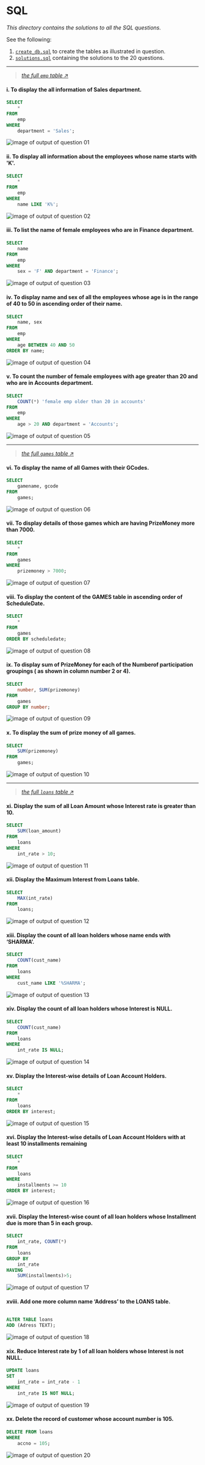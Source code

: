 # SQL

*This directory contains the solutions to all the SQL questions.*

See the following:
1. [`create_db.sql`](create_db.sql) to create the tables as illustrated in question.
2. [`solutions.sql`](solutions.sql) containing the solutions to the 20 questions.

---------


> *[the full `emp` table ↗️](outputs/emp_table.png)*

#### i. To display the all information of Sales department.

```sql
SELECT
    *
FROM
    emp
WHERE
    department = 'Sales';
```

![image of output of question 01](outputs/01.png)


#### ii. To display all information about the employees whose name starts with 'K'.

```sql
SELECT
    *
FROM
    emp
WHERE
    name LIKE 'K%';

```

![image of output of question 02](outputs/02.png)

#### iii. To list the name of female employees who are in Finance department.

```sql
SELECT
    name
FROM
    emp
WHERE
    sex = 'F' AND department = 'Finance';
```

![image of output of question 03](outputs/03.png)

#### iv. To display name and sex of all the employees whose age is in the range of 40 to 50 in ascending order of their name.

```sql
SELECT
    name, sex
FROM
    emp
WHERE
    age BETWEEN 40 AND 50
ORDER BY name;
```

![image of output of question 04](outputs/04.png)

#### v. To count the number of female employees with age greater than 20 and who are in Accounts department.

```sql
SELECT
    COUNT(*) 'female emp older than 20 in accounts'
FROM
    emp
WHERE
    age > 20 AND department = 'Accounts';
```

![image of output of question 05](outputs/05.png)

-------

> *[the full `games` table ↗️](outputs/games_table.png)*
#### vi. To display the name of all Games with their GCodes.

```sql
SELECT
    gamename, gcode
FROM
    games;
```

![image of output of question 06](outputs/06.png)

#### vii. To display details of those games which are having PrizeMoney more than 7000.

```sql
SELECT
    *
FROM
    games
WHERE
    prizemoney > 7000;

```

![image of output of question 07](outputs/07.png)

#### viii. To display the content of the GAMES table in ascending order of ScheduleDate.


```sql
SELECT
    *
FROM
    games
ORDER BY scheduledate;
```

![image of output of question 08](outputs/08.png)

#### ix. To display sum of PrizeMoney for each of the Numberof participation groupings ( as shown in column number 2 or 4).

```sql
SELECT
    number, SUM(prizemoney)
FROM
    games
GROUP BY number;
```

![image of output of question 09](outputs/09.png)

#### x. To display the sum of prize money of all games.


```sql
SELECT
    SUM(prizemoney)
FROM
    games;

```

![image of output of question 10](outputs/10.png)



-------

> *[the full `loans` table ↗️](outputs/loans_table.png)*


#### xi. Display the sum of all Loan Amount whose Interest rate is greater than 10.


```sql
SELECT
    SUM(loan_amount)
FROM
    loans
WHERE
    int_rate > 10;
```

![image of output of question 11](outputs/11.png)

#### xii. Display the Maximum Interest from Loans table.


```sql
SELECT
    MAX(int_rate)
FROM
    loans;
```

![image of output of question 12](outputs/12.png)

#### xiii. Display the count of all loan holders whose name ends with ‘SHARMA’.


```sql
SELECT
    COUNT(cust_name)
FROM
    loans
WHERE
    cust_name LIKE '%SHARMA';
```

![image of output of question 13](outputs/13.png)

#### xiv. Display the count of all loan holders whose Interest is NULL.


```sql
SELECT
    COUNT(cust_name)
FROM
    loans
WHERE
    int_rate IS NULL;
```

![image of output of question 14](outputs/14.png)

#### xv. Display the Interest-wise details of Loan Account Holders.

```sql
SELECT
    *
FROM
    loans
ORDER BY interest;
```

![image of output of question 15](outputs/15.png)

#### xvi. Display the Interest-wise details of Loan Account Holders with at least 10 installments remaining

```sql
SELECT
    *
FROM
    loans
WHERE
    installments >= 10
ORDER BY interest;

```

![image of output of question 16](outputs/16.png)

#### xvii. Display the Interest-wise count of all loan holders whose Installment due is more than 5 in each group.


```sql
SELECT
	int_rate, COUNT(*)
FROM
	loans
GROUP BY
	int_rate
HAVING
	SUM(installments)>5;

```

![image of output of question 17](outputs/17.png)

#### xviii. Add one more column name ‘Address’ to the LOANS table.


```sql

ALTER TABLE loans
ADD (Adress TEXT);

```

![image of output of question 18](outputs/18.png)

#### xix. Reduce Interest rate by 1 of all loan holders whose Interest is not NULL.

```sql
UPDATE loans
SET
    int_rate = int_rate - 1
WHERE
    int_rate IS NOT NULL;
```

![image of output of question 19](outputs/19.png)

#### xx. Delete the record of customer whose account number is 105.

```sql
DELETE FROM loans
WHERE
    accno = 105;

```

![image of output of question 20](outputs/20.png)